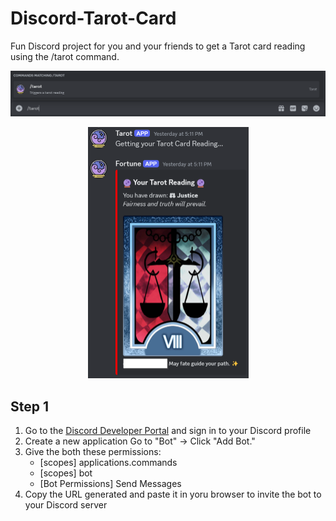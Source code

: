 # Discord-Tarot-Card
Fun Discord project for you and your friends to get a Tarot card reading using the /tarot command.

![command](https://github.com/permach-tech/Discord-Tarot-Card/blob/main/screenshots/command.png)

<p align="center">
  <img width="257" height="402" src="https://github.com/permach-tech/Discord-Tarot-Card/blob/main/screenshots/result.png">
</p>

## Step 1
1. Go to the [Discord Developer Portal](https://discord.com/developers) and sign in to your Discord profile
2. Create a new application Go to "Bot" → Click "Add Bot."
3. Give the both these permissions:
    - [scopes] applications.commands
    - [scopes] bot 
    - [Bot Permissions] Send Messages
4. Copy the URL generated and paste it in yoru browser to invite the bot to your Discord server